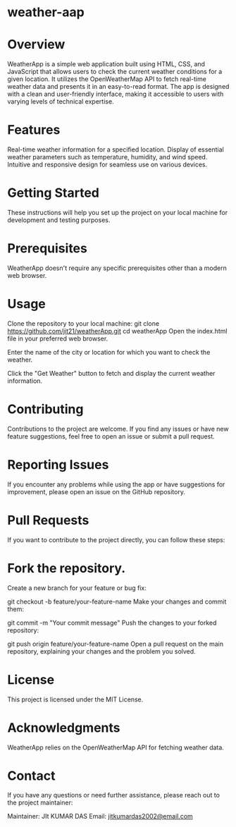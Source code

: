 ﻿# weather-aap
# Overview
WeatherApp is a simple web application built using HTML, CSS, and JavaScript that allows users to check the current weather conditions for a given location. It utilizes the OpenWeatherMap API to fetch real-time weather data and presents it in an easy-to-read format. The app is designed with a clean and user-friendly interface, making it accessible to users with varying levels of technical expertise.

# Features
Real-time weather information for a specified location.
Display of essential weather parameters such as temperature, humidity, and wind speed.
Intuitive and responsive design for seamless use on various devices.


# Getting Started
These instructions will help you set up the project on your local machine for development and testing purposes.

# Prerequisites
WeatherApp doesn't require any specific prerequisites other than a modern web browser.

# Usage
Clone the repository to your local machine:
git clone https://github.com/jit21/weatherApp.git
cd weatherApp
Open the index.html file in your preferred web browser.

Enter the name of the city or location for which you want to check the weather.

Click the "Get Weather" button to fetch and display the current weather information.

# Contributing
Contributions to the project are welcome. If you find any issues or have new feature suggestions, feel free to open an issue or submit a pull request.

# Reporting Issues
If you encounter any problems while using the app or have suggestions for improvement, please open an issue on the GitHub repository.

# Pull Requests
If you want to contribute to the project directly, you can follow these steps:

# Fork the repository.

Create a new branch for your feature or bug fix:

git checkout -b feature/your-feature-name
Make your changes and commit them:

git commit -m "Your commit message"
Push the changes to your forked repository:

git push origin feature/your-feature-name
Open a pull request on the main repository, explaining your changes and the problem you solved.
# License
This project is licensed under the MIT License.

# Acknowledgments
WeatherApp relies on the OpenWeatherMap API for fetching weather data.

# Contact
If you have any questions or need further assistance, please reach out to the project maintainer:

Maintainer: JIt KUMAR DAS
Email: jitkumardas2002@email.com








